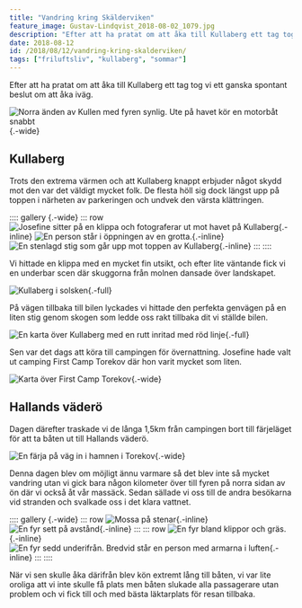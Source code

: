 ```yaml
---
title: "Vandring kring Skälderviken"
feature_image: Gustav-Lindqvist_2018-08-02_1079.jpg
description: "Efter att ha pratat om att åka till Kullaberg ett tag tog vi ett ganska spontant beslut om att åka iväg."
date: 2018-08-12
id: /2018/08/12/vandring-kring-skalderviken/
tags: ["friluftsliv", "kullaberg", "sommar"]
---
```


Efter att ha pratat om att åka till Kullaberg ett tag tog vi ett ganska spontant beslut om att åka iväg.

![Norra änden av Kullen med fyren synlig. Ute på havet kör en motorbåt snabbt](Gustav-Lindqvist_2018-08-02_0949.jpg){.-wide}

## Kullaberg

Trots den extrema värmen och att Kullaberg knappt erbjuder något skydd mot den var det väldigt mycket folk. De flesta höll sig dock längst upp på toppen i närheten av parkeringen och undvek den värsta klättringen.

:::: gallery {.-wide}
::: row
![Josefine sitter på en klippa och fotograferar ut mot havet på Kullaberg](Gustav-Lindqvist_2018-08-02_1086.jpg){.-inline}
![En person står i öppningen av en grotta.](Gustav-Lindqvist_2018-08-02_0978.jpg){.-inline}
![En stenlagd stig som går upp mot toppen av Kullaberg](Gustav-Lindqvist_2018-08-02_1017-Edit.jpg){.-inline}
:::
::::

Vi hittade en klippa med en mycket fin utsikt, och efter lite väntande fick vi en underbar scen där skuggorna från molnen dansade över landskapet.

![Kullaberg i solsken](Gustav-Lindqvist_2018-08-02_1079.jpg){.-full}

På vägen tillbaka till bilen lyckades vi hittade den perfekta genvägen på en liten stig genom skogen som ledde oss rakt tillbaka dit vi ställde bilen.

![En karta över Kullaberg med en rutt inritad med röd linje](firefox_2018-08-12_10-14-13.png){.-full}

Sen var det dags att köra till campingen för övernattning. Josefine hade valt ut camping First Camp Torekov där hon varit mycket som liten.

![Karta över First Camp Torekov](FC_Torekov_karta_2018_WEB-1440x972.jpg){.-wide}

## Hallands väderö

Dagen därefter traskade vi de långa 1,5km från campingen bort till färjeläget för att ta båten ut till Hallands väderö.

![En färja på väg in i hamnen i Torekov](Gustav-Lindqvist_2018-08-03_1454.jpg){.-wide}

Denna dagen blev om möjligt ännu varmare så det blev inte så mycket vandring utan vi gick bara någon kilometer över till fyren på norra sidan av ön där vi också åt vår massäck. Sedan sällade vi oss till de andra besökarna vid stranden och svalkade oss i det klara vattnet.

:::: gallery {.-wide}
::: row
![Mossa på stenar](Gustav-Lindqvist_2018-08-03_1370.jpg){.-inline}
![En fyr sett på avstånd](Gustav-Lindqvist_2018-08-03_1384.jpg){.-inline}
:::
::: row
![En fyr bland klippor och gräs.](Gustav-Lindqvist_2018-08-03_1389.jpg){.-inline}
![En fyr sedd underifrån. Bredvid står en person med armarna i luften](Gustav-Lindqvist_2018-08-03_1386.jpg){.-inline}
:::
::::

När vi sen skulle åka därifrån blev kön extremt lång till båten, vi var lite oroliga att vi inte skulle få plats men båten slukade alla passagerare utan problem och vi fick till och med bästa läktarplats för resan tillbaka.
